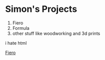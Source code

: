 <html>
<body>
<h1>Simon's Projects</h1>
<p>
	<ol>
		<li>Fiero</li>
		<li>Formula</li>
		<li>other stuff like woodworking and 3d prints</li>
	</ol>
	i hate html
</p>
<a href="Fiero.html">Fiero</a>
</body>
</html>